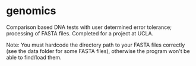 # genomics
Comparison based DNA tests with user determined error tolerance; processing of FASTA files. Completed for a project at UCLA.

Note: You must hardcode the directory path to your FASTA files correctly (see the data folder for some FASTA files), otherwise the program won't be able to find/load them.

